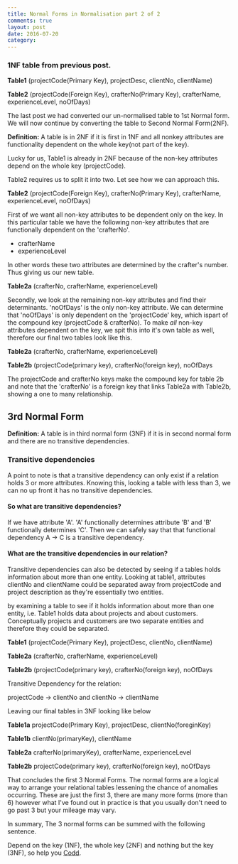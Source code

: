 ```yaml
---
title: Normal Forms in Normalisation part 2 of 2
comments: true
layout: post
date: 2016-07-20
category: 
---
```


### 1NF table from previous post.
**Table1** (projectCode(Primary Key), projectDesc, clientNo, clientName)

**Table2** (projectCode(Foreign Key), crafterNo(Primary Key), crafterName, experienceLevel, noOfDays)

The last post we had converted our un-normalised table to 1st Normal form. We will now continue by converting the table to Second Normal Form(2NF).

**Definition:** A table is in 2NF if it is first in 1NF and all nonkey attributes are functionality dependent on the whole key(not part of the key).

Lucky for us, Table1 is already in 2NF because of the non-key attributes depend on the whole key (projectCode).

Table2 requires us to split it into two. Let see how we can approach this.

**Table2** (projectCode(Foreign Key), crafterNo(Primary Key), crafterName, experienceLevel, noOfDays)

First of we want all non-key attributes to be dependent only on the key. In this particular table we have the following non-key attributes that are functionally dependent on the 'crafterNo'.

- crafterName
- experienceLevel

In other words these two attributes are determined by the crafter's number. Thus giving us our new table.

**Table2a** (crafterNo, crafterName, experienceLevel)

Secondly, we look at the  remaining non-key attributes and find their determinants. 'noOfDays' is the only non-key attribute. We can determine that 'noOfDays' is only dependent on the 'projectCode' key, which ispart of the compound key (projectCode & crafterNo).
To make *all* non-key attributes dependent on the key, we spit this into it's own table as well, therefore our final two tables look like this.

**Table2a** (crafterNo, crafterName, experienceLevel)

**Table2b** (projectCode(primary key), crafterNo(foreign key), noOfDays

The projectCode and crafterNo keys make the compound key for table 2b and note that the 'crafterNo' is a foreign key that links Table2a with Table2b, showing a one to many relationship.

## 3rd Normal Form

**Definition:** A table is in third normal form (3NF) if it is in second normal form and there are no transitive dependencies.

### Transitive dependencies

A point to note is that a transitive dependency can only exist if a relation holds 3 or more attributes. Knowing this, looking a table with less than 3, we can no up front it has no transitive dependencies.

#### So what are transitive dependencies? 
If we have attribute 'A'. 'A' functionally determines attribute 'B' and 'B' functionally determines 'C'. Then we can safely say that that functional dependency A -> C is a transitive dependency. 

#### What are the transitive dependencies in our relation?

Transitive dependencies can also be detected by seeing if a tables holds information about more than one entity. Looking at table1, attributes clientNo and clientName could be separated away from projectCode and project description as they're essentially two entities.

by examining a table to see if it holds information about more than one entity, i.e. Table1 holds data about projects and about customers. Conceptually projects and customers are two separate entities and therefore they could be separated.

**Table1** (projectCode(Primary Key), projectDesc, clientNo, clientName)

**Table2a** (crafterNo, crafterName, experienceLevel)

**Table2b** (projectCode(primary key), crafterNo(foreign key), noOfDays

Transitive Dependency for the relation:

projectCode → clientNo   and   clientNo → clientName

Leaving our final tables in 3NF looking like below


**Table1a** projectCode(Primary Key), projectDesc, clientNo(foreginKey)

**Table1b** clientNo(primaryKey), clientName

**Table2a** crafterNo(primaryKey), crafterName, experienceLevel

**Table2b** projectCode(primary key), crafterNo(foreign key), noOfDays

That concludes the first 3 Normal Forms. The normal forms are a logical way to arrange your relational tables lessening the chance of anomalies occurring.
These are just the first 3, there are many more forms (more than 6) however what I've found out in practice is that you usually don't need to go past 3 but your mileage may vary.

In summary, The 3 normal forms can be summed with the following sentence.

Depend on the key (1NF), the whole key (2NF) and nothing but the key (3NF), so help you [Codd](https://en.wikipedia.org/wiki/Edgar_F._Codd).

